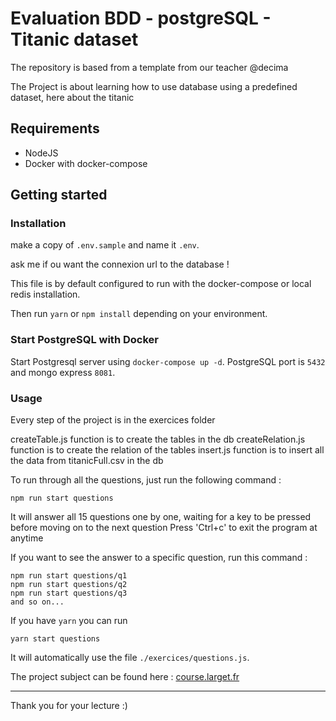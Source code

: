# Evaluation BDD - postgreSQL - Titanic dataset
The repository is based from a template from our teacher @decima

The Project is about learning how to use database using a predefined dataset, here about the titanic

## Requirements
- NodeJS
- Docker with docker-compose

## Getting started

### Installation
make a copy of `.env.sample` and name it `.env`.

ask me if ou want the connexion url to the database !

This file is by default configured to run with the docker-compose or local redis installation.

Then run `yarn` or `npm install` depending on your environment.

### Start PostgreSQL with Docker

Start Postgresql server using `docker-compose up -d`. PostgreSQL port is `5432` and mongo express `8081`.

### Usage

Every step of the project is in the exercices folder

createTable.js function is to create the tables in the db
createRelation.js function is to create the relation of the tables
insert.js function is to insert all the data from titanicFull.csv in the db

To run through all the questions, just run the following command :

```
npm run start questions
```

It will answer all 15 questions one by one, waiting for a key to be pressed before moving on to the next question 
Press 'Ctrl+c' to exit the program at anytime

If you want to see the answer to a specific question, run this command :

```
npm run start questions/q1
npm run start questions/q2
npm run start questions/q3
and so on...
```

If you have `yarn` you can run
```
yarn start questions
```
It will automatically use the file `./exercices/questions.js`.


The project subject can be found here :  [course.larget.fr](https://decima.notion.site/Mini-projet-SGBD-0622e1c8648c4973a596cd41c78354e2)

---

Thank you for your lecture :)
